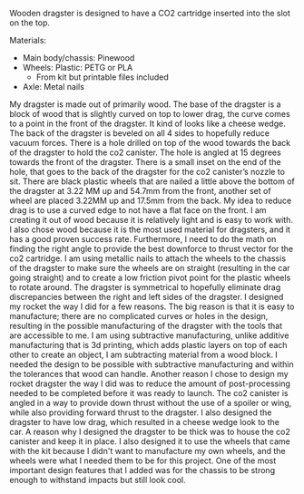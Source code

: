 
Wooden dragster is designed to have a CO2 cartridge inserted into the slot on the top. 

Materials:
- Main body/chassis: Pinewood
- Wheels: Plastic: PETG or PLA
	- From kit but printable files included
- Axle: Metal nails


My dragster is made out of primarily wood. The base of the dragster is a block of wood that is slightly curved on top to lower drag, the curve comes to a point in the front of the dragster. It kind of looks like a cheese wedge. The back of the dragster is beveled on all 4 sides to hopefully reduce vacuum forces. There is a hole drilled on top of the wood towards the back of the dragster to hold the co2 canister. The hole is angled at 15 degrees towards the front of the dragster. There is a small inset on the end of the hole, that goes to the back of the dragster for the co2 canister’s nozzle to sit. There are black plastic wheels that are nailed a little above the bottom of the dragster at 3.22 MM up and 54.7mm from the front, another set of wheel are placed 3.22MM up and 17.5mm from the back. My idea to reduce drag is to use a curved edge to not have a flat face on the front. I am creating it out of wood because it is relatively light and is easy to work with. I also chose wood because it is the most used material for dragsters, and it has a good proven success rate. Furthermore, I need to do the math on finding the right angle to provide the best downforce to thrust vector for the co2 cartridge. I am using metallic nails to attach the wheels to the chassis of the dragster to make sure the wheels are on straight (resulting in the car going straight) and to create a low friction pivot point for the plastic wheels to rotate around. The dragster is symmetrical to hopefully eliminate drag discrepancies between the right and left sides of the dragster. I designed my rocket the way I did for a few reasons. The big reason is that it is easy to manufacture; there are no complicated curves or holes in the design, resulting in the possible manufacturing of the dragster with the tools that are accessible to me. I am using subtractive manufacturing, unlike additive manufacturing that is 3d printing, which adds plastic layers on top of each other to create an object, I am subtracting material from a wood block. I needed the design to be possible with subtractive manufacturing and within the tolerances that wood can handle. Another reason I chose to design my rocket dragster the way I did was to reduce the amount of post-processing needed to be completed before it was ready to launch. The co2 canister is angled in a way to provide down thrust without the use of a spoiler or wing, while also providing forward thrust to the dragster. I also designed the dragster to have low drag, which resulted in a cheese wedge look to the car. A reason why I designed the dragster to be thick was to house the co2 canister and keep it in place. I also designed it to use the wheels that came with the kit because I didn't want to manufacture my own wheels, and the wheels were what I needed them to be for this project. One of the most important design features that I added was for the chassis to be strong enough to withstand impacts but still look cool. 
